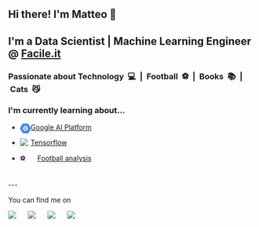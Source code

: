 ## Hi there! I'm Matteo 👋

##  I'm a Data Scientist | Machine Learning Engineer @ [Facile.it](https://facile.it/)

### Passionate about Technology &nbsp;💻&nbsp; | &nbsp;Football &nbsp;⚽️&nbsp; | &nbsp;Books &nbsp;📚&nbsp; | &nbsp;Cats &nbsp;😼

### I'm currently learning about...
* <img align="left" width="22px" src="https://github.com/MatteoFelici/MatteoFelici/blob/main/images/AI_Platform.png?raw=true"/> [Google AI Platform][googlemltut]

* <img align="left" width="22px" src="https://upload.wikimedia.org/wikipedia/commons/2/2d/Tensorflow_logo.svg"/> [Tensorflow](https://www.tensorflow.org/)

* ⚽️  &nbsp;&nbsp;&nbsp;&nbsp; [Football analysis](https://github.com/MatteoFelici/football)

<br/>
---

You can find me on

[<img align="left" style="padding-right: 10px" width="30px" src="https://cdn.jsdelivr.net/npm/simple-icons@v3/icons/twitter.svg" />][twitter]
[<img align="left" style="padding-right: 10px" width="30px" src="https://cdn.jsdelivr.net/npm/simple-icons@v3/icons/linkedin.svg" />][linkedin]
[<img align="left" style="padding-right: 10px" width="30px" src="https://cdn.jsdelivr.net/npm/simple-icons@v3/icons/medium.svg" />][medium]
[<img align="left" style="padding-right: 10px" width="30px" src="https://cdn.jsdelivr.net/npm/simple-icons@v3/icons/stackoverflow.svg" />][stackoverflow]


<!--
**MatteoFelici/MatteoFelici** is a ✨ _special_ ✨ repository because its `README.md` (this file) appears on your GitHub profile.

Here are some ideas to get you started:

- 🔭 I’m currently working on ...
- 🌱 I’m currently learning ...
- 👯 I’m looking to collaborate on ...
- 🤔 I’m looking for help with ...
- 💬 Ask me about ...
- 📫 How to reach me: ...
- 😄 Pronouns: ...
- ⚡ Fun fact: ...
-->


[googlemltut]: https://towardsdatascience.com/tagged/google-ml-tutorials
[linkedin]: https://www.linkedin.com/in/matteofelici/?locale=en_US
[twitter]: https://twitter.com/matteofelici87
[medium]: https://towardsdatascience.com/@matteofelici87
[stackoverflow]: https://stackoverflow.com/users/5687196/matteo-felici?tab=profile
